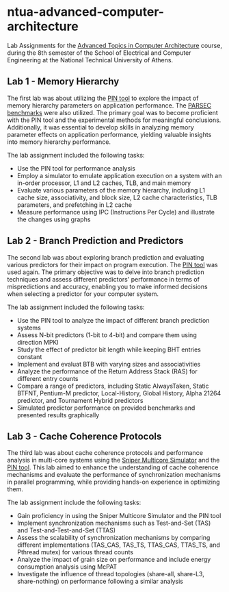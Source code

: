 # ntua-advanced-computer-architecture

Lab Assignments for the [Advanced Topics in Computer Architecture](https://www.ece.ntua.gr/en/undergraduate/courses/3352) course, during the 8th semester of the School of Electrical and Computer Engineering at the National Technical University of Athens.

## Lab 1 - Memory Hierarchy

The first lab was about utilizing the [PIN tool](https://www.intel.com/content/www/us/en/developer/articles/tool/pin-a-dynamic-binary-instrumentation-tool.html) to explore the impact of memory hierarchy parameters on application performance. The [PARSEC benchmarks](https://parsec.cs.princeton.edu/) were also utilized. The primary goal was to become proficient with the PIN tool and the experimental methods for meaningful conclusions. Additionally, it was essential to develop skills in analyzing memory parameter effects on application performance, yielding valuable insights into memory hierarchy performance. 

The lab assignment included the following tasks:

- Use the PIN tool for performance analysis
- Employ a simulator to emulate application execution on a system with an in-order processor, L1 and L2 caches, TLB, and main memory
- Evaluate various parameters of the memory hierarchy, including L1 cache size, associativity, and block size, L2 cache characteristics, TLB parameters, and prefetching in L2 cache
- Measure performance using IPC (Instructions Per Cycle) and illustrate the changes using graphs

## Lab 2 - Branch Prediction and Predictors

The second lab was about exploring branch prediction and evaluating various predictors for their impact on program execution. The [PIN tool](https://www.intel.com/content/www/us/en/developer/articles/tool/pin-a-dynamic-binary-instrumentation-tool.html) was used again. The primary objective was to delve into branch prediction techniques and assess different predictors' performance in terms of mispredictions and accuracy, enabling you to make informed decisions when selecting a predictor for your computer system.

The lab assignment included the following tasks:

- Use the PIN tool to analyze the impact of different branch prediction systems
- Assess N-bit predictors (1-bit to 4-bit) and compare them using direction MPKI
- Study the effect of predictor bit length while keeping BHT entries constant
- Implement and evaluat BTB with varying sizes and associativities
- Analyze the performance of the Return Address Stack (RAS) for different entry counts
- Compare a range of predictors, including Static AlwaysTaken, Static BTFNT, Pentium-M predictor, Local-History, Global History, Alpha 21264 predictor, and Tournament Hybrid predictors
- Simulated predictor performance on provided benchmarks and presented results graphically

## Lab 3 - Cache Coherence Protocols

The third lab was about cache coherence protocols and performance analysis in multi-core systems using the [Sniper Multicore Simulator](http://snipersim.org/w/The_Sniper_Multi-Core_Simulator) and the [PIN tool](https://www.intel.com/content/www/us/en/developer/articles/tool/pin-a-dynamic-binary-instrumentation-tool.html). This lab aimed to enhance the understanding of cache coherence mechanisms and evaluate the performance of synchronization mechanisms in parallel programming, while providing hands-on experience in optimizing them.

The lab assignment include the following tasks:

- Gain proficiency in using the Sniper Multicore Simulator and the PIN tool
- Implement synchronization mechanisms such as Test-and-Set (TAS) and Test-and-Test-and-Set (TTAS)
- Assess the scalability of synchronization mechanisms by comparing different implementations (TAS_CAS, TAS_TS, TTAS_CAS, TTAS_TS, and Pthread mutex) for various thread counts
- Analyze the impact of grain size on performance and include energy consumption analysis using McPAT
- Investigate the influence of thread topologies (share-all, share-L3, share-nothing) on performance following a similar analysis
